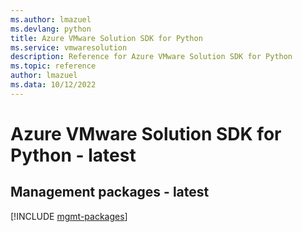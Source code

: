 ```yaml
---
ms.author: lmazuel
ms.devlang: python
title: Azure VMware Solution SDK for Python
ms.service: vmwaresolution
description: Reference for Azure VMware Solution SDK for Python
ms.topic: reference
author: lmazuel
ms.data: 10/12/2022
---
```

# Azure VMware Solution SDK for Python - latest

## Management packages - latest
[!INCLUDE [mgmt-packages](vmware-solution-mgmt-index.md)]
